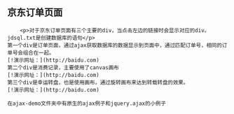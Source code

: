 ## 京东订单页面

		<p>对于京东订单页面有三个主要的div，当点击左边的链接时会显示对应的div。jdsql.txt是创建数据库的语句</p>
	第一个div是订单页面，通过ajax获取数据库的数据显示到页面中，通过匹配订单号，相同的订单号会组合在一起。
	[!演示网址：](http://baidu.com)
	第二个div是消费记录，主要使用了canvas画布
	[!演示网址：](http://baidu.com)
	第三个div是幸运转盘，也是使用画布，通过旋转画布来达到转载转盘的效果。
	[!演示网址：](http://baidu.com)
	
	在ajax-demo文件夹中有原生的ajax例子和jquery.ajax的小例子
	

